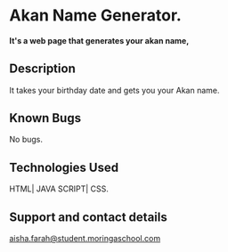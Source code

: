 # Akan Name Generator.
#### It's a web page that generates your akan name,
## Description
It takes your birthday date and gets you your Akan name.
## Known Bugs
No bugs.
## Technologies Used
HTML| JAVA SCRIPT| CSS.
## Support and contact details
aisha.farah@student.moringaschool.com

